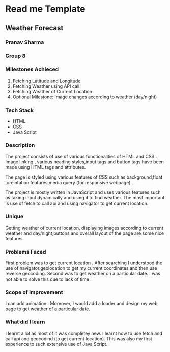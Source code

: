 # Read me Template 
                                           
  ## Weather Forecast
 
  
  
  ### Pranav Sharma
  ### Group 8
  
   ### Milestones Achieced
  1. Fetching Latitude and Longitude
  2. Fetching Weather using API call
  3. Fetching Weather of Current Location
  4. Optional Milestone: Image changes according to weather (day/night)
  
  ### Tech Stack
  * HTML
  * CSS
  * Java Script
  
 ### Description
 The project consists of use of various functionalities of HTML and CSS . 
 Image linking , various heading styles,input tags and button tags have been made using HTML tags and attributes.
 
 The page is styled using various features of CSS such as background,float ,oreintation features,media query (for responsive	webpage) .
 
The project is mostly written in JavaScript and uses various features such as taking input dynamically and using it to find weather.
The most important is use of  fetch to call api and using navigator to get current location.
 
 ### Unique
Getting weather of current location, displaying images according to current weather and day/night,buttons and overall layout of the page are some nice features
 
 ### Problems Faced
 First problem was to get current location .
 After searching I understood the use of navigator.geolocation to get my current coordinates  and then use reverse geocoding.
 Second was to get weather on a particular date.
 I was not able to solve this due to lack of time .
 
 ### Scope of Improvement
 I can add animation .
 Moreover, I would add a loader and design my web page to get weather of a particular date.
 
 ### What did I learn
 I learnt a lot as most of it was completey new.
 I learnt how to use fetch and call api and geocodind (to get current location).
 This was also my first experience to such extensive use of Java Script. 